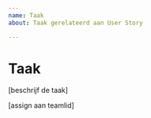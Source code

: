 ```yaml
---
name: Taak
about: Taak gerelateerd aan User Story

---
```


# Taak

[beschrijf de taak]

[assign aan teamlid]
